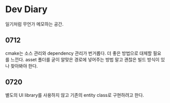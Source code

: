 # Dev Diary

일기처럼 무언가 메모하는 공간.

## 0712

cmake는 소스 관리와 dependency 관리가 번거롭다. 더 좋은 방법으로 대체할 필요를 느낀다. asset 폴더를 굳이 알맞은 경로에 넣어주는 방법 말고 괜찮은 빌드 방식이 있나 찾아봐야 한다.

## 0720

별도의 UI library를 사용하지 않고 기존의 entity class로 구현하려고 한다.
